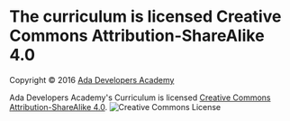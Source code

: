 # The curriculum is licensed Creative Commons Attribution-ShareAlike 4.0
Copyright &copy; 2016 [Ada Developers Academy](http://adadevelopersacademy.org)

Ada Developers Academy's Curriculum is licensed [Creative Commons Attribution-ShareAlike 4.0](http://creativecommons.org/licenses/by-sa/4.0/).
![Creative Commons License](http://i.creativecommons.org/l/by-sa/4.0/80x15.png)
